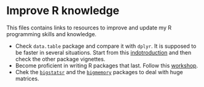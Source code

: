 # Improve R knowledge

This files contains links to resources to improve and update my R programming skills and knowledge.

- Check `data.table` package and compare it with `dplyr`. It is supposed to be faster in several situations. Start from this [indotroduction](https://cran.r-project.org/web/packages/data.table/vignettes/datatable-intro.html) and then check the other package vignettes.
- Become proficient in writing R packages that last. Follow this [workshop](https://github.com/ColinFay/erum2018).
- Chek the [`bigstatsr`](https://github.com/privefl/bigstatsr) and the [`bigmemory`](https://cran.r-project.org/web/packages/bigmemory/index.html) packages to deal with huge matrices.
